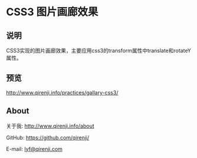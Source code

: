 # CSS3 图片画廊效果

## 说明

CSS3实现的图片画廊效果，主要应用css3的transform属性中translate和rotateY属性。


## 预览

http://www.qirenji.info/practices/gallary-css3/


## About

关于我: http://www.qirenji.info/about

GitHub: https://github.com/qirenji/

E-mail: lyf@qirenji.com
